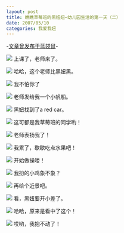 ```yaml
---
layout: post
title: 瞧瞧草莓班的黑妞妞—幼儿园生活的第一天（二）
date: 2007/05/10
categories: 我爱我妞
---
```


-[文章曾发布于蓝袋鼠](http://landaishu.hi2net.com/home/blog_read.asp?id=4175&blogid=29857)-




![](/heiniuniu_uploads/upload2007a/200751083538283.jpg)
上课了，老师来了。

![](/heiniuniu_uploads/upload2007a/20075108373943.jpg)
哈哈，这个老师比黑妞黑。

![](/heiniuniu_uploads/upload2007a/200751083838835.jpg)
我不怕你了

![](/heiniuniu_uploads/upload2007a/200751084011348.jpg)
老师发给我一个小帆船。

![](/heiniuniu_uploads/upload2007a/200751084228779.jpg)
黑妞找到了a red car。

![](/heiniuniu_uploads/upload2007a/200751084349242.jpg)
这可都是我草莓班的同学哟！

![](/heiniuniu_uploads/upload2007a/200751084459848.jpg)
老师表扬我了！

![](/heiniuniu_uploads/upload2007a/200751084646347.jpg)
我累了，歇歇吃点水果吧！

![](/heiniuniu_uploads/upload2007a/200751084957776.jpg)
开始做操喽！

![](/heiniuniu_uploads/upload2007a/200751085117804.jpg)
我扮的小鸡象不象？

![](/heiniuniu_uploads/upload2007a/200751085351538.jpg)
再给个近景吧。

![](/heiniuniu_uploads/upload2007a/200751085451391.jpg)
看，黑妞要开小差了。

![](/heiniuniu_uploads/upload2007a/200751085622454.jpg)
哈哈，原来是看中了这个！

![](/heiniuniu_uploads/upload2007a/200751085721277.jpg)
哎哟，我抱不动了！
　